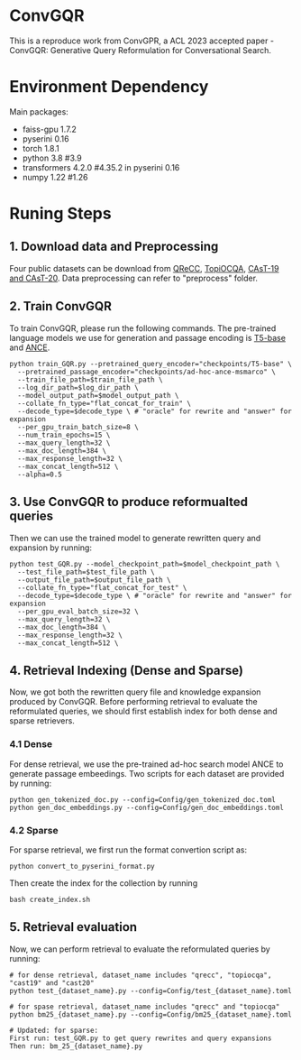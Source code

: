 # ConvGQR
This is a reproduce work from ConvGPR, a ACL 2023 accepted paper - ConvGQR: Generative Query Reformulation for Conversational Search.

# Environment Dependency

Main packages:
- faiss-gpu 1.7.2
- pyserini 0.16
- torch 1.8.1
- python 3.8 #3.9
- transformers 4.2.0 #4.35.2 in pyserini 0.16
- numpy 1.22 #1.26

# Runing Steps

## 1. Download data and Preprocessing

Four public datasets can be download from [QReCC](https://github.com/apple/ml-qrecc), [TopiOCQA](https://github.com/McGill-NLP/topiocqa), [CAsT-19 and CAsT-20](https://www.treccast.ai/). Data preprocessing can refer to "preprocess" folder.

## 2. Train ConvGQR

To train ConvGQR, please run the following commands. The pre-trained language models we use for generation and passage encoding is [T5-base](https://huggingface.co/t5-base) and [ANCE](https://github.com/microsoft/ANCE).

    
    python train_GQR.py --pretrained_query_encoder="checkpoints/T5-base" \ 
      --pretrained_passage_encoder="checkpoints/ad-hoc-ance-msmarco" \
      --train_file_path=$train_file_path \ 
      --log_dir_path=$log_dir_path \
      --model_output_path=$model_output_path \ 
      --collate_fn_type="flat_concat_for_train" \ 
      --decode_type=$decode_type \ # "oracle" for rewrite and "answer" for expansion
      --per_gpu_train_batch_size=8 \ 
      --num_train_epochs=15 \
      --max_query_length=32 \
      --max_doc_length=384 \ 
      --max_response_length=32 \
      --max_concat_length=512 \ 
      --alpha=0.5


## 3. Use ConvGQR to produce reformualted queries

Then we can use the trained model to generate rewritten query and expansion by running:

    python test_GQR.py --model_checkpoint_path=$model_checkpoint_path \
      --test_file_path=$test_file_path \
      --output_file_path=$output_file_path \
      --collate_fn_type="flat_concat_for_test" \ 
      --decode_type=$decode_type \ # "oracle" for rewrite and "answer" for expansion
      --per_gpu_eval_batch_size=32 \ 
      --max_query_length=32 \
      --max_doc_length=384 \ 
      --max_response_length=32 \
      --max_concat_length=512 \ 
      

## 4. Retrieval Indexing (Dense and Sparse)

Now, we got both the rewritten query file and knowledge expansion produced by ConvGQR. Before performing retrieval to evaluate the reformulated queries, we should first establish index for both dense and sparse retrievers. 

### 4.1 Dense
For dense retrieval, we use the pre-trained ad-hoc search model ANCE to generate passage embeedings. Two scripts for each dataset are provided by running:

    python gen_tokenized_doc.py --config=Config/gen_tokenized_doc.toml
    python gen_doc_embeddings.py --config=Config/gen_doc_embeddings.toml

### 4.2 Sparse

For sparse retrieval, we first run the format convertion script as:

    python convert_to_pyserini_format.py
    
Then create the index for the collection by running

    bash create_index.sh

## 5. Retrieval evaluation

Now, we can perform retrieval to evaluate the reformulated queries by running:

    # for dense retrieval, dataset_name includes "qrecc", "topiocqa", "cast19" and "cast20"
    python test_{dataset_name}.py --config=Config/test_{dataset_name}.toml
    
    # for spase retrieval, dataset_name includes "qrecc" and "topiocqa"
    python bm25_{dataset_name}.py --config=Config/bm25_{dataset_name}.toml

    # Updated: for sparse: 
    First run: test_GQR.py to get query rewrites and query expansions
    Then run: bm_25_{dataset_name}.py